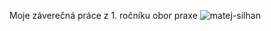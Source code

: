 Moje záverečná práce z 1. ročníku obor praxe
![matej-silhan](https://github.com/Biggy61/1.-rocnik-zaverecna-prace-praxe/assets/115619109/783122d9-7e9a-4905-8241-6b364c4a1d09)
